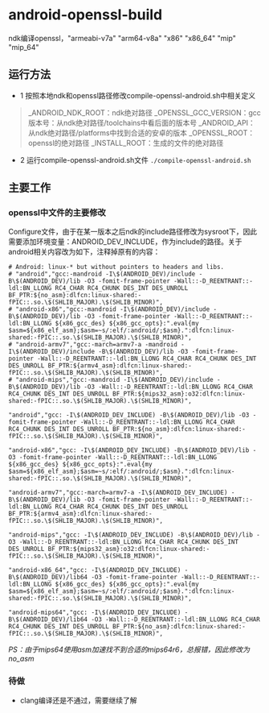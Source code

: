 # android-openssl-build
ndk编译openssl，"armeabi-v7a" "arm64-v8a" "x86" "x86_64" "mip" "mip_64"

## 运行方法
* 1 按照本地ndk和openssl路径修改compile-openssl-android.sh中相关定义
> _ANDROID_NDK_ROOT：ndk绝对路径
> _OPENSSL_GCC_VERSION：gcc版本号：从ndk绝对路径/toolchains中看后面的版本号
> _ANDROID_API：从ndk绝对路径/platforms中找到合适的安卓的版本
> _OPENSSL_ROOT：openssl的绝对路径
> _INSTALL_ROOT：生成的文件的绝对路径
* 2 运行compile-openssl-android.sh文件
`./compile-openssl-android.sh`

## 主要工作


### openssl中文件的主要修改
Configure文件，由于在某一版本之后ndk的include路径修改为sysroot下，因此需要添加环境变量：ANDROID_DEV_INCLUDE，作为include的路径。关于android相关内容改为如下，注释掉原有的内容：
```
# Android: linux-* but without pointers to headers and libs.
# "android","gcc:-mandroid -I\$(ANDROID_DEV)/include -B\$(ANDROID_DEV)/lib -O3 -fomit-frame-pointer -Wall::-D_REENTRANT::-ldl:BN_LLONG RC4_CHAR RC4_CHUNK DES_INT DES_UNROLL BF_PTR:${no_asm}:dlfcn:linux-shared:-fPIC::.so.\$(SHLIB_MAJOR).\$(SHLIB_MINOR)",
# "android-x86","gcc:-mandroid -I\$(ANDROID_DEV)/include -B\$(ANDROID_DEV)/lib -O3 -fomit-frame-pointer -Wall::-D_REENTRANT::-ldl:BN_LLONG ${x86_gcc_des} ${x86_gcc_opts}:".eval{my $asm=${x86_elf_asm};$asm=~s/:elf/:android/;$asm}.":dlfcn:linux-shared:-fPIC::.so.\$(SHLIB_MAJOR).\$(SHLIB_MINOR)",
# "android-armv7","gcc:-march=armv7-a -mandroid -I\$(ANDROID_DEV)/include -B\$(ANDROID_DEV)/lib -O3 -fomit-frame-pointer -Wall::-D_REENTRANT::-ldl:BN_LLONG RC4_CHAR RC4_CHUNK DES_INT DES_UNROLL BF_PTR:${armv4_asm}:dlfcn:linux-shared:-fPIC::.so.\$(SHLIB_MAJOR).\$(SHLIB_MINOR)",
# "android-mips","gcc:-mandroid -I\$(ANDROID_DEV)/include -B\$(ANDROID_DEV)/lib -O3 -Wall::-D_REENTRANT::-ldl:BN_LLONG RC4_CHAR RC4_CHUNK DES_INT DES_UNROLL BF_PTR:${mips32_asm}:o32:dlfcn:linux-shared:-fPIC::.so.\$(SHLIB_MAJOR).\$(SHLIB_MINOR)",

"android","gcc: -I\$(ANDROID_DEV_INCLUDE) -B\$(ANDROID_DEV)/lib -O3 -fomit-frame-pointer -Wall::-D_REENTRANT::-ldl:BN_LLONG RC4_CHAR RC4_CHUNK DES_INT DES_UNROLL BF_PTR:${no_asm}:dlfcn:linux-shared:-fPIC::.so.\$(SHLIB_MAJOR).\$(SHLIB_MINOR)",

"android-x86","gcc: -I\$(ANDROID_DEV_INCLUDE) -B\$(ANDROID_DEV)/lib -O3 -fomit-frame-pointer -Wall::-D_REENTRANT::-ldl:BN_LLONG ${x86_gcc_des} ${x86_gcc_opts}:".eval{my $asm=${x86_elf_asm};$asm=~s/:elf/:android/;$asm}.":dlfcn:linux-shared:-fPIC::.so.\$(SHLIB_MAJOR).\$(SHLIB_MINOR)",

"android-armv7","gcc:-march=armv7-a -I\$(ANDROID_DEV_INCLUDE) -B\$(ANDROID_DEV)/lib -O3 -fomit-frame-pointer -Wall::-D_REENTRANT::-ldl:BN_LLONG RC4_CHAR RC4_CHUNK DES_INT DES_UNROLL BF_PTR:${armv4_asm}:dlfcn:linux-shared:-fPIC::.so.\$(SHLIB_MAJOR).\$(SHLIB_MINOR)",

"android-mips","gcc: -I\$(ANDROID_DEV_INCLUDE) -B\$(ANDROID_DEV)/lib -O3 -Wall::-D_REENTRANT::-ldl:BN_LLONG RC4_CHAR RC4_CHUNK DES_INT DES_UNROLL BF_PTR:${mips32_asm}:o32:dlfcn:linux-shared:-fPIC::.so.\$(SHLIB_MAJOR).\$(SHLIB_MINOR)",

"android-x86_64","gcc: -I\$(ANDROID_DEV_INCLUDE) -B\$(ANDROID_DEV)/lib64 -O3 -fomit-frame-pointer -Wall::-D_REENTRANT::-ldl:BN_LLONG ${x86_gcc_des} ${x86_gcc_opts}:".eval{my $asm=${x86_elf_asm};$asm=~s/:elf/:android/;$asm}.":dlfcn:linux-shared:-fPIC::.so.\$(SHLIB_MAJOR).\$(SHLIB_MINOR)",

"android-mips64","gcc: -I\$(ANDROID_DEV_INCLUDE) -B\$(ANDROID_DEV)/lib64 -O3 -Wall::-D_REENTRANT::-ldl:BN_LLONG RC4_CHAR RC4_CHUNK DES_INT DES_UNROLL BF_PTR:${no_asm}:dlfcn:linux-shared:-fPIC::.so.\$(SHLIB_MAJOR).\$(SHLIB_MINOR)",
```

*PS：由于mips64使用asm加速找不到合适的mips64r6，总报错，因此修改为no_asm*

### 待做
* clang编译还是不通过，需要继续了解

